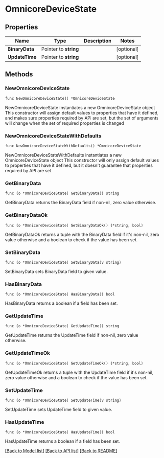 # OmnicoreDeviceState

## Properties

Name | Type | Description | Notes
------------ | ------------- | ------------- | -------------
**BinaryData** | Pointer to **string** |  | [optional] 
**UpdateTime** | Pointer to **string** |  | [optional] 

## Methods

### NewOmnicoreDeviceState

`func NewOmnicoreDeviceState() *OmnicoreDeviceState`

NewOmnicoreDeviceState instantiates a new OmnicoreDeviceState object
This constructor will assign default values to properties that have it defined,
and makes sure properties required by API are set, but the set of arguments
will change when the set of required properties is changed

### NewOmnicoreDeviceStateWithDefaults

`func NewOmnicoreDeviceStateWithDefaults() *OmnicoreDeviceState`

NewOmnicoreDeviceStateWithDefaults instantiates a new OmnicoreDeviceState object
This constructor will only assign default values to properties that have it defined,
but it doesn't guarantee that properties required by API are set

### GetBinaryData

`func (o *OmnicoreDeviceState) GetBinaryData() string`

GetBinaryData returns the BinaryData field if non-nil, zero value otherwise.

### GetBinaryDataOk

`func (o *OmnicoreDeviceState) GetBinaryDataOk() (*string, bool)`

GetBinaryDataOk returns a tuple with the BinaryData field if it's non-nil, zero value otherwise
and a boolean to check if the value has been set.

### SetBinaryData

`func (o *OmnicoreDeviceState) SetBinaryData(v string)`

SetBinaryData sets BinaryData field to given value.

### HasBinaryData

`func (o *OmnicoreDeviceState) HasBinaryData() bool`

HasBinaryData returns a boolean if a field has been set.

### GetUpdateTime

`func (o *OmnicoreDeviceState) GetUpdateTime() string`

GetUpdateTime returns the UpdateTime field if non-nil, zero value otherwise.

### GetUpdateTimeOk

`func (o *OmnicoreDeviceState) GetUpdateTimeOk() (*string, bool)`

GetUpdateTimeOk returns a tuple with the UpdateTime field if it's non-nil, zero value otherwise
and a boolean to check if the value has been set.

### SetUpdateTime

`func (o *OmnicoreDeviceState) SetUpdateTime(v string)`

SetUpdateTime sets UpdateTime field to given value.

### HasUpdateTime

`func (o *OmnicoreDeviceState) HasUpdateTime() bool`

HasUpdateTime returns a boolean if a field has been set.


[[Back to Model list]](../README.md#documentation-for-models) [[Back to API list]](../README.md#documentation-for-api-endpoints) [[Back to README]](../README.md)


